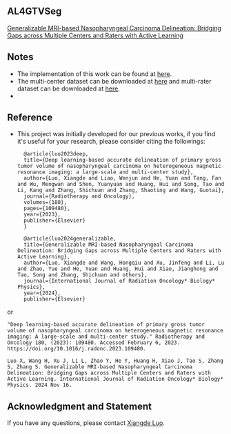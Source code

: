 ## AL4GTVSeg
[Generalizable MRI-based Nasopharyngeal Carcinoma Delineation: Bridging Gaps across Multiple Centers and Raters with Active Learning](https://www.sciencedirect.com/science/article/pii/S0360301624036447)

## Notes
* The implementation of this work can be found at [here](https://github.com/whq-xxh/SFADA-GTV-Seg).
* The multi-center dataset can be downloaded at [here](https://github.com/whq-xxh/SFADA-GTV-Seg) and multi-rater dataset can be downloaded at [here](https://mmis2024.com/).
* 
## Reference
* This project was initially developed for our previous works, if you find it's useful for your research, please consider citing the followings:

        @article{luo2023deep,
        title={Deep learning-based accurate delineation of primary gross tumor volume of nasopharyngeal carcinoma on heterogeneous magnetic resonance imaging: a large-scale and multi-center study},
        author={Luo, Xiangde and Liao, Wenjun and He, Yuan and Tang, Fan and Wu, Mengwan and Shen, Yuanyuan and Huang, Hui and Song, Tao and Li, Kang and Zhang, Shichuan and Zhang, Shaoting and Wang, Guotai},
        journal={Radiotherapy and Oncology},
        volumes={180},
        pages={109480},
        year={2023},
        publisher={Elsevier}
        }
  
        @article{luo2024generalizable,
        title={Generalizable MRI-based Nasopharyngeal Carcinoma Delineation: Bridging Gaps across Multiple Centers and Raters with Active Learning},
        author={Luo, Xiangde and Wang, Hongqiu and Xu, Jinfeng and Li, Lu and Zhao, Yue and He, Yuan and Huang, Hui and Xiao, Jianghong and Tao, Song and Zhang, Shichuan and others},
        journal={International Journal of Radiation Oncology* Biology* Physics},
        year={2024},
        publisher={Elsevier}

or 
```
"Deep learning-based accurate delineation of primary gross tumor volume of nasopharyngeal carcinoma on heterogeneous magnetic resonance imaging: A large-scale and multi-center study." Radiotherapy and Oncology 180, (2023): 109480. Accessed February 6, 2023. https://doi.org/10.1016/j.radonc.2023.109480.
```
```
Luo X, Wang H, Xu J, Li L, Zhao Y, He Y, Huang H, Xiao J, Tao S, Zhang S, Zhang S. Generalizable MRI-based Nasopharyngeal Carcinoma Delineation: Bridging Gaps across Multiple Centers and Raters with Active Learning. International Journal of Radiation Oncology* Biology* Physics. 2024 Nov 16.
```
## Acknowledgment and Statement
If you have any questions, please contact [Xiangde Luo](https://luoxd1996.github.io).
